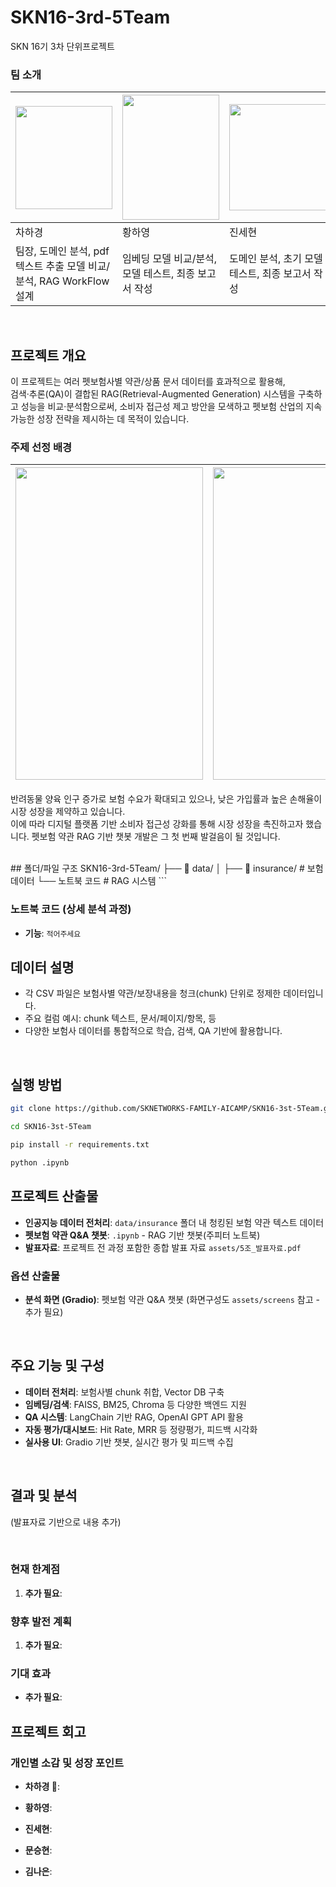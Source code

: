 # SKN16-3rd-5Team
SKN 16기 3차 단위프로젝트

### 팀 소개

|<img src="https://i.namu.wiki/i/yBUlarXaiOUlHnIDDEAtvqGIn_gl9auAY0UB6kzsFd3hjLyUAe_le8z_rUI7DLVxJIp7jHThGGtpQJpGCHfkig.webp" width="155" height="165"> | <img src="https://static.wikia.nocookie.net/kimetsu-no-yaiba-fan/images/4/41/Shinobu_anime_design.png/revision/latest?cb=20201006000955" width="155" height="200"> | <img src="https://i.namu.wiki/i/HbTvNAaTQDJeZgmH8UyOgd9HF2bQ30jgy2gHhmOSqwNphDCS4g3Nw6MO3OTMi84jmwylrle1vpYzJi-xIvu8lg.webp" width="155" height="170"> | <img src="https://i.namu.wiki/i/aJ8BIe4CcPyG7D1qKxbLzIOEwcNKP5RsCmb_POFJ-MbAInDE8dK0XvYVA-3ZvADJKJpey8LtqlhJNTOvrrGq8g.webp" width="155" height="170"> | <img src="https://i.namu.wiki/i/VcDyzxOl21BA37mCQjUv5B3AeWmSyoWKHbTRfemqLkx3OY67uQdAfX_4F8r11Z21hAcT1ssgTouWQ8Z9vvlXHw.webp" width="170" height="170"> |
|---|---|---|---|---|
|차하경|황하영|진세현|문승현|김나은|
|팀장, 도메인 분석, pdf 텍스트 추출 모델 비교/분석, RAG WorkFlow 설계|임베딩 모델 비교/분석, 모델 테스트, 최종 보고서 작성|도메인 분석, 초기 모델 테스트, 최종 보고서 작성|프로젝트 기획, DB 설계, RAG 모델링|임베딩 모델 비교/분석, 모델 테스트, 최종 보고서 작성|

<br>

## 프로젝트 개요
이 프로젝트는 여러 펫보험사별 약관/상품 문서 데이터를 효과적으로 활용해,  
검색·추론(QA)이 결합된 RAG(Retrieval-Augmented Generation) 시스템을 구축하고 성능을 비교·분석함으로써,
소비자 접근성 제고 방안을 모색하고 펫보험 산업의 지속가능한 성장 전략을 제시하는 데 목적이 있습니다.


### 주제 선정 배경
|<img src="https://onimg.nate.com/orgImg/ed/2017/11/16/PS17111600045.jpg" width="300" height="500">|<img src="https://thumb.mt.co.kr/06/2024/03/2024031114052219364_1.jpg" width="400" height="500">
|:---:|:---:|
반려동물 양육 인구 증가로 보험 수요가 확대되고 있으나, 낮은 가입률과 높은 손해율이 시장 성장을 제약하고 있습니다. <br>
이에 따라 디지털 플랫폼 기반 소비자 접근성 강화를 통해 시장 성장을 촉진하고자 했습니다.
펫보험 약관 RAG 기반 챗봇 개발은 그 첫 번째 발걸음이 될 것입니다.


<br>
## 폴더/파일 구조
SKN16-3rd-5Team/
├── 📂 data/
│   ├── 📂 insurance/                    # 보험 데이터
└── 노트북 코드       # RAG 시스템
```

<br>

### 노트북 코드 (상세 분석 과정)
- **기능**: `적어주세요`

## 데이터 설명

- 각 CSV 파일은 보험사별 약관/보장내용을 청크(chunk) 단위로 정제한 데이터입니다.
- 주요 컬럼 예시: chunk 텍스트, 문서/페이지/항목, 등
- 다양한 보험사 데이터를 통합적으로 학습, 검색, QA 기반에 활용합니다.

<br>

## 실행 방법

```bash
git clone https://github.com/SKNETWORKS-FAMILY-AICAMP/SKN16-3st-5Team.git

cd SKN16-3st-5Team

pip install -r requirements.txt

python .ipynb
```
## 프로젝트 산출물

- **인공지능 데이터 전처리**: `data/insurance` 폴더 내 청킹된 보험 약관 텍스트 데이터
- **펫보험 약관 Q&A 챗봇**: `.ipynb` - RAG 기반 챗봇(주피터 노트북)
- **발표자료**: 프로젝트 전 과정 포함한 종합 발표 자료 `assets/5조_발표자료.pdf`

### 옵션 산출물
- **분석 화면 (Gradio)**: 펫보험 약관 Q&A 챗봇 (화면구성도 `assets/screens` 참고 - 추가 필요)

<br>

## 주요 기능 및 구성

- **데이터 전처리**: 보험사별 chunk 취합, Vector DB 구축
- **임베딩/검색**: FAISS, BM25, Chroma 등 다양한 백엔드 지원
- **QA 시스템**: LangChain 기반 RAG, OpenAI GPT API 활용
- **자동 평가/대시보드**: Hit Rate, MRR 등 정량평가, 피드백 시각화
- **실사용 UI**: Gradio 기반 챗봇, 실시간 평가 및 피드백 수집

<br>

## 결과 및 분석

(발표자료 기반으로 내용 추가)

<br>


### 현재 한계점
1. **추가 필요**: 


### 향후 발전 계획
1. **추가 필요**: 


### 기대 효과
- **추가 필요**: 



## 프로젝트 회고

### 개인별 소감 및 성장 포인트
- **차하경 👑**:


- **황하영**:

  
- **진세현**:

  
- **문승현**:

  
- **김나은**:

  
